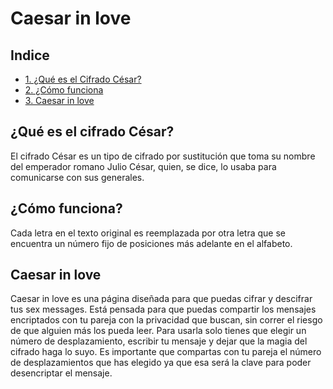 # Caesar in love

## Indice

* [1. ¿Qué es el Cifrado César?](#1-qué-es-el-Cifrado-César)
* [2. ¿Cómo funciona](#2-cómo-funciona)
* [3. Caesar in love](#3-Ceasar-in-love)


## ¿Qué es el cifrado César?
El cifrado César es un tipo de cifrado por sustitución que toma su nombre del emperador romano Julio César, quien, se dice, lo usaba para comunicarse con sus generales.

## ¿Cómo funciona?
Cada letra en el texto original es reemplazada por otra letra que se encuentra un número fijo de posiciones más adelante en el alfabeto. 

## Caesar in love
Caesar in love es una página diseñada para que puedas cifrar y descifrar tus sex messages. Está pensada para que puedas compartir los mensajes encriptados con tu pareja con la privacidad que buscan, sin correr el riesgo de que alguien más los pueda leer. 
Para usarla solo tienes que elegir un número de desplazamiento, escribir tu mensaje y dejar que la magia del cifrado haga lo suyo.
Es importante que compartas con tu pareja el número de desplazamientos que has elegido ya que esa será la clave para poder desencriptar el mensaje.

